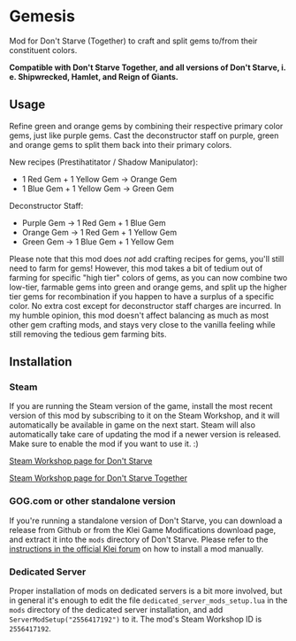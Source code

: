 # Gemesis
Mod for Don't Starve (Together) to craft and split gems to/from their constituent colors.

**Compatible with Don't Starve Together, and all versions of Don't Starve, i. e. Shipwrecked, Hamlet, and Reign of Giants.**

## Usage

Refine green and orange gems by combining their respective primary color gems,
just like purple gems. Cast the deconstructor staff on purple, green and orange
gems to split them back into their primary colors.

New recipes (Prestihatitator / Shadow Manipulator):
- 1 Red Gem  + 1 Yellow Gem -> Orange Gem
- 1 Blue Gem + 1 Yellow Gem -> Green Gem

Deconstructor Staff:
- Purple Gem -> 1 Red Gem  + 1 Blue Gem
- Orange Gem -> 1 Red Gem  + 1 Yellow Gem
- Green Gem  -> 1 Blue Gem + 1 Yellow Gem

Please note that this mod does _not_ add crafting recipes for gems, you'll still need to farm for gems! However, this mod takes a bit of tedium out of farming for specific "high tier" colors of gems, as you can now combine two low-tier, farmable gems into green and orange gems, and split up the higher tier gems for recombination if you happen to have a surplus of a specific color. No extra cost except for deconstructor staff charges are incurred. In my humble opinion, this mod doesn't affect balancing as much as most other gem crafting mods, and stays very close to the vanilla feeling while still removing the tedious gem farming bits.

## Installation

### Steam
If you are running the Steam version of the game, install the most recent version of this mod by subscribing to it on the Steam Workshop, and it will automatically be available in game on the next start. Steam will also automatically take care of updating the mod if a newer version is released. Make sure to enable the mod if you want to use it. :)

[Steam Workshop page for Don't Starve](https://steamcommunity.com/sharedfiles/filedetails/?id=2556583772)

[Steam Workshop page for Don't Starve Together](https://steamcommunity.com/sharedfiles/filedetails/?id=2556417192)

### GOG.com or other standalone version

If you're running a standalone version of Don't Starve, you can download a release from Github or from the Klei Game Modifications download page, and extract it into the `mods` directory of Don't Starve. Please refer to the [instructions in the official Klei forum](https://forums.kleientertainment.com/forums/topic/29658-how-to-install-a-mod-from-the-klei-downloads-page/) on how to install a mod manually.

### Dedicated Server

Proper installation of mods on dedicated servers is a bit more involved, but in general it's enough to edit the file `dedicated_server_mods_setup.lua` in the `mods` directory of the dedicated server installation, and add `ServerModSetup("2556417192")` to it. The mod's Steam Workshop ID is `2556417192`.
